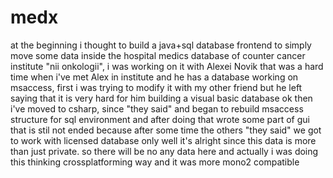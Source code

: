 medx
====
at the beginning i thought to build a java+sql database frontend to simply move some data inside the hospital
medics database of counter cancer institute "nii onkologii", i was working on it with Alexei Novik
that was a hard time when i've met Alex in institute and he has a database working on msaccess, 
first i was trying to modify it with my other friend but he left saying that it is very hard for him building a visual basic database
ok then i've moved to csharp, since "they said" and began to rebuild msaccess structure for sql environment
and after doing that wrote some part of gui that is stil not ended because 
after some time the others "they said" we got to work with licensed database only
well it's alright since this data is more than just private.
so there will be no any data here and 
actually i was doing this thinking crossplatforming way and it was more mono2 compatible
